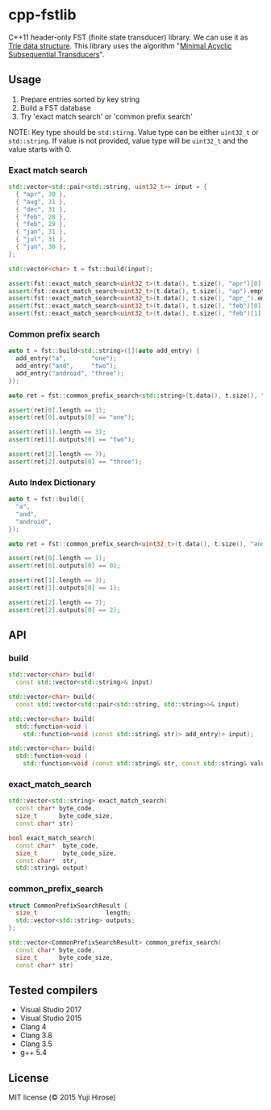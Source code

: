 # cpp-fstlib
C++11 header-only FST (finite state transducer) library.
We can use it as [Trie data structure](https://en.wikipedia.org/wiki/Trie).
This library uses the algorithm "[Minimal Acyclic Subsequential Transducers](http://citeseerx.ist.psu.edu/viewdoc/download?doi=10.1.1.24.3698&rep=rep1&type=pdf)".

Usage
-----

  1. Prepare entries sorted by key string
  2. Build a FST database
  3. Try 'exact match search' or 'common prefix search'

  NOTE: Key type should be `std:stirng`. Value type can be either `uint32_t` or `std::string`. If value is not provided, value type will be `uint32_t` and the value starts with 0.

### Exact match search

```cpp
std::vector<std::pair<std::string, uint32_t>> input = {
  { "apr", 30 },
  { "aug", 31 },
  { "dec", 31 },
  { "feb", 28 },
  { "feb", 29 },
  { "jan", 31 },
  { "jul", 31 },
  { "jun", 30 },
};

std::vector<char> t = fst::build(input);

assert(fst::exact_match_search<uint32_t>(t.data(), t.size(), "apr")[0] == 30);
assert(fst::exact_match_search<uint32_t>(t.data(), t.size(), "ap").empty());
assert(fst::exact_match_search<uint32_t>(t.data(), t.size(), "apr_").empty());
assert(fst::exact_match_search<uint32_t>(t.data(), t.size(), "feb")[0] == 28);
assert(fst::exact_match_search<uint32_t>(t.data(), t.size(), "feb")[1] == 29);
```

### Common prefix search

```cpp
auto t = fst::build<std::string>([](auto add_entry) {
  add_entry("a",       "one");
  add_entry("and",     "two");
  add_entry("android", "three");
});

auto ret = fst::common_prefix_search<std::string>(t.data(), t.size(), "android phone");

assert(ret[0].length == 1);
assert(ret[0].outputs[0] == "one");

assert(ret[1].length == 3);
assert(ret[1].outputs[0] == "two");

assert(ret[2].length == 7);
assert(ret[2].outputs[0] == "three");
```

### Auto Index Dictionary

```cpp
auto t = fst::build({
  "a",
  "and",
  "android",
});

auto ret = fst::common_prefix_search<uint32_t>(t.data(), t.size(), "android phone");

assert(ret[0].length == 1);
assert(ret[0].outputs[0] == 0);

assert(ret[1].length == 3);
assert(ret[1].outputs[0] == 1);

assert(ret[2].length == 7);
assert(ret[2].outputs[0] == 2);
```

API
---

### build

```cpp
std::vector<char> build(
  const std::vector<std::string>& input)

std::vector<char> build(
  const std::vector<std::pair<std::string, std::string>>& input)

std::vector<char> build(
  std::function<void (
    std::function<void (const std::string& str)> add_entry)> input);

std::vector<char> build(
  std::function<void (
    std::function<void (const std::string& str, const std::string& value)> add_entry)> input);
```

### exact_match_search

```cpp
std::vector<std::string> exact_match_search(
  const char* byte_code,
  size_t      byte_code_size,
  const char* str)

bool exact_match_search(
  const char*  byte_code,
  size_t       byte_code_size,
  const char*  str,
  std::string& output)
```

### common_prefix_search

```cpp
struct CommonPrefixSearchResult {
  size_t                   length;
  std::vector<std::string> outputs;
};

std::vector<CommonPrefixSearchResult> common_prefix_search(
  const char* byte_code,
  size_t      byte_code_size,
  const char* str)
```

Tested compilers
----------------

  * Visual Studio 2017
  * Visual Studio 2015
  * Clang 4
  * Clang 3.8
  * Clang 3.5
  * g++ 5.4

License
-------

MIT license (© 2015 Yuji Hirose)
